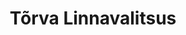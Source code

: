 ---
title: Tõrva Linnavalitsus
maintainer_name: Signe Kiin
maintainer_email: signe@torva.ee
description: '' 
twitter: ''
---